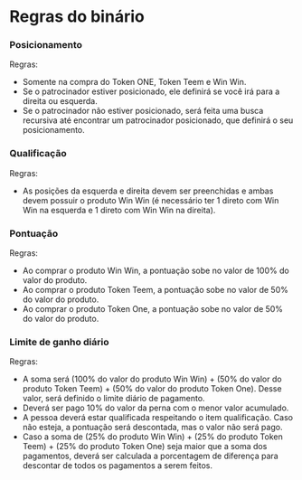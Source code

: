 # Regras do binário

### Posicionamento

Regras:
- Somente na compra do Token ONE, Token Teem e Win Win.
- Se o patrocinador estiver posicionado, ele definirá se você irá para a direita ou esquerda.
- Se o patrocinador não estiver posicionado, será feita uma busca recursiva até encontrar um patrocinador posicionado, que definirá o seu posicionamento.

### Qualificação

Regras:
- As posições da esquerda e direita devem ser preenchidas e ambas devem possuir o produto Win Win (é necessário ter 1 direto com Win Win na esquerda e 1 direto com Win Win na direita).

### Pontuação

Regras:
- Ao comprar o produto Win Win, a pontuação sobe no valor de 100% do valor do produto.
- Ao comprar o produto Token Teem, a pontuação sobe no valor de 50% do valor do produto.
- Ao comprar o produto Token One, a pontuação sobe no valor de 50% do valor do produto.

### Limite de ganho diário

Regras:
- A soma será (100% do valor do produto Win Win) + (50% do valor do produto Token Teem) + (50% do valor do produto Token One). Desse valor, será definido o limite diário de pagamento.
- Deverá ser pago 10% do valor da perna com o menor valor acumulado.
- A pessoa deverá estar qualificada respeitando o item qualificação. Caso não esteja, a pontuação será descontada, mas o valor não será pago.
- Caso a soma de (25% do produto Win Win) + (25% do produto Token Teem) + (25% do produto Token One) seja maior que a soma dos pagamentos, deverá ser calculada a porcentagem de diferença para descontar de todos os pagamentos a serem feitos.